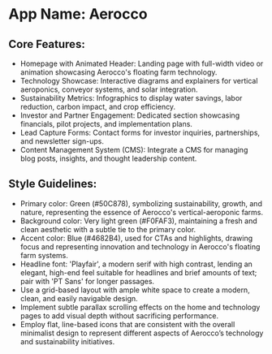 # **App Name**: Aerocco

## Core Features:

- Homepage with Animated Header: Landing page with full-width video or animation showcasing Aerocco's floating farm technology.
- Technology Showcase: Interactive diagrams and explainers for vertical aeroponics, conveyor systems, and solar integration.
- Sustainability Metrics: Infographics to display water savings, labor reduction, carbon impact, and crop efficiency.
- Investor and Partner Engagement: Dedicated section showcasing financials, pilot projects, and implementation plans.
- Lead Capture Forms: Contact forms for investor inquiries, partnerships, and newsletter sign-ups.
- Content Management System (CMS): Integrate a CMS for managing blog posts, insights, and thought leadership content.

## Style Guidelines:

- Primary color: Green (#50C878), symbolizing sustainability, growth, and nature, representing the essence of Aerocco's vertical-aeroponic farms.
- Background color: Very light green (#F0FAF3), maintaining a fresh and clean aesthetic with a subtle tie to the primary color.
- Accent color: Blue (#4682B4), used for CTAs and highlights, drawing focus and representing innovation and technology in Aerocco's floating farm systems.
- Headline font: 'Playfair', a modern serif with high contrast, lending an elegant, high-end feel suitable for headlines and brief amounts of text; pair with 'PT Sans' for longer passages.
- Use a grid-based layout with ample white space to create a modern, clean, and easily navigable design.
- Implement subtle parallax scrolling effects on the home and technology pages to add visual depth without sacrificing performance.
- Employ flat, line-based icons that are consistent with the overall minimalist design to represent different aspects of Aerocco’s technology and sustainability initiatives.